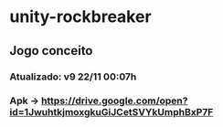 # unity-rockbreaker
Jogo conceito
---
### Atualizado: v9 22/11 00:07h

### Apk -> https://drive.google.com/open?id=1JwuhtkjmoxgkuGiJCetSVYkUmphBxP7F

